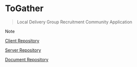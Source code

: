 # ToGather
> Local  Delivery  Group  Recruitment  Community  Application 

> [!note]
> [Client Repository](https://github.com/cbnu-togather/togather-client)
> 
> [Server Repository](https://github.com/cbnu-togather/togather-server)
> 
> [Document Repository](https://github.com/cbnu-togather/document)
